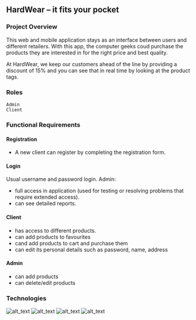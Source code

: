 ## HardWear – it fits your pocket
### Project Overview
This web and mobile application stays as an interface between users and different retailers. With this app, the computer geeks coud purchase the products they are interested in for the right price and best quality.

At HardWear, we keep our customers ahead of the line by providing a discount of 15% and you can see that in real time by looking at the product tags.
### Roles
 	Admin
 	Client

### Functional Requirements
#### Registration
* A new client can register by completing the registration form.
#### Login
Usual username and password login.
Admin:
* full access in application (used for testing or resolving problems that require extended access).
* can see detailed reports.
#### Client
* has access to different products.
*	can add products to favourites
*	cand add products to cart and purchase them
*	can edit its personal details such as password, name, address
#### Admin
*	can add products
*	can delete/edit products

### Technologies
  ![_alt_text_](https://img.shields.io/badge/React_Native-20232A?style=or-the-badge&logo=react&logoColor=61DAFB) 
  ![_alt_text_](https://img.shields.io/badge/Angular-DD0031?style=or-the-badge&logo=angular&logoColor=white) 
  ![_alt_text_](https://img.shields.io/badge/Spring_Boot-6DB33F?style=or-the-badge&logo=spring&logoColor=white) 
  ![_alt_text_](https://img.shields.io/badge/PostgreSQL-316192?style=or-the-badge&logo=postgresql&logoColor=white)

